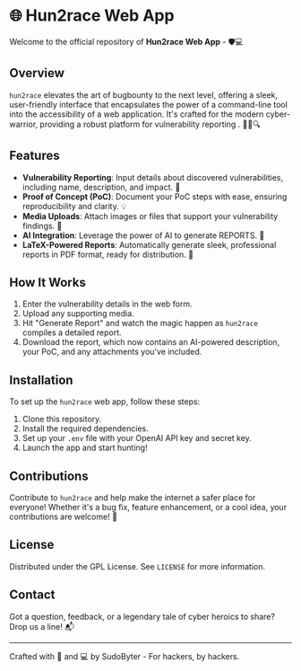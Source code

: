 # 🌐 Hun2race Web App

Welcome to the official repository of **Hun2race Web App** - 🛡️💻

## Overview

`hun2race` elevates the art of bugbounty to the next level, offering a sleek, user-friendly interface that encapsulates the power of a command-line tool into the accessibility of a web application. It's crafted for the modern cyber-warrior, providing a robust platform for vulnerability reporting . 🕵️‍♂️🔍

## Features

- **Vulnerability Reporting**: Input details about discovered vulnerabilities, including name, description, and impact. 🐞
- **Proof of Concept (PoC)**: Document your PoC steps with ease, ensuring reproducibility and clarity. 💡
- **Media Uploads**: Attach images or files that support your vulnerability findings. 📎
- **AI Integration**: Leverage the power of AI to generate REPORTS. 🤖
- **LaTeX-Powered Reports**: Automatically generate sleek, professional reports in PDF format, ready for distribution. 📄

## How It Works

1. Enter the vulnerability details in the web form.
2. Upload any supporting media.
3. Hit "Generate Report" and watch the magic happen as `hun2race` compiles a detailed report.
4. Download the report, which now contains an AI-powered description, your PoC, and any attachments you've included.

## Installation

To set up the `hun2race` web app, follow these steps:

1. Clone this repository.
2. Install the required dependencies.
3. Set up your `.env` file with your OpenAI API key and secret key.
4. Launch the app and start hunting!

## Contributions

Contribute to `hun2race` and help make the internet a safer place for everyone! Whether it's a bug fix, feature enhancement, or a cool idea, your contributions are welcome! 🤝

## License

Distributed under the GPL License. See `LICENSE` for more information.

## Contact

Got a question, feedback, or a legendary tale of cyber heroics to share? Drop us a line! 📬

---

Crafted with 🖤 and 💻 by SudoByter - For hackers, by hackers.
